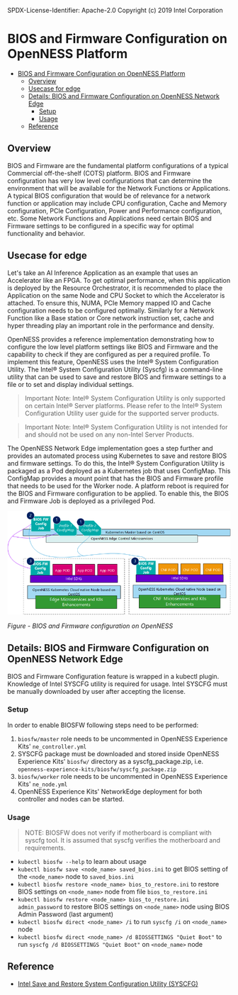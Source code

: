 SPDX-License-Identifier: Apache-2.0
Copyright (c) 2019 Intel Corporation

# BIOS and Firmware Configuration on OpenNESS Platform

- [BIOS and Firmware Configuration on OpenNESS Platform](#bios-and-firmware-configuration-on-openness-platform)
  - [Overview](#overview)
  - [Usecase for edge](#usecase-for-edge)
  - [Details: BIOS and Firmware Configuration on OpenNESS Network Edge](#details-bios-and-firmware-configuration-on-openness-network-edge)
    - [Setup](#setup)
    - [Usage](#usage)
  - [Reference](#reference)

## Overview 

BIOS and Firmware are the fundamental platform configurations of a typical Commercial off-the-shelf (COTS) platform. BIOS and Firmware configuration has very low level configurations that can determine the environment that will be available for the Network Functions or Applications. A typical BIOS configuration that would be of relevance for a network function or application may include CPU configuration, Cache and Memory configuration, PCIe Configuration, Power and Performance configuration, etc. Some Network Functions and Applications need certain BIOS and Firmware settings to be configured in a specific way for optimal functionality and behavior. 

## Usecase for edge 

Let's take an AI Inference Application as an example that uses an Accelerator like an FPGA. To get optimal performance, when this application is deployed by the Resource Orchestrator, it is recommended to place the Application on the same Node and CPU Socket to which the Accelerator is attached. To ensure this, NUMA, PCIe Memory mapped IO and Cache configuration needs to be configured optimally. Similarly for a Network Function like a Base station or Core network instruction set, cache and hyper threading play an important role in the performance and density. 

OpenNESS provides a reference implementation demonstrating how to configure the low level platform settings like BIOS and Firmware and the capability to check if they are configured as per a required profile. To implement this feature, OpenNESS uses the Intel® System Configuration Utility. The Intel® System Configuration Utility (Syscfg) is a command-line utility that can be used to save and restore BIOS and firmware settings to a file or to set and display individual settings. 

> Important Note: Intel® System Configuration Utility is only supported on certain Intel® Server platforms. Please refer to the Intel® System Configuration Utility user guide for the supported server products. 

> Important Note: Intel® System Configuration Utility is not intended for and should not be used on any non-Intel Server Products. 

The OpenNESS Network Edge implementation goes a step further and provides an automated process using Kubernetes to save and restore BIOS and firmware settings. To do this, the Intel® System Configuration Utility is packaged as a Pod deployed as a Kubernetes job that uses ConfigMap. This ConfigMap provides a mount point that has the BIOS and Firmware profile that needs to be used for the Worker node. A platform reboot is required for the BIOS and Firmware configuration to be applied. To enable this, the BIOS and Firmware Job is deployed as a privileged Pod. 

 ![BIOS and Firmware configuration on OpenNESS](biosfw-images/openness_biosfw.png)

 _Figure - BIOS and Firmware configuration on OpenNESS_

## Details: BIOS and Firmware Configuration on OpenNESS Network Edge 

BIOS and Firmware Configuration feature is wrapped in a kubectl plugin.
Knowledge of Intel SYSCFG utility is required for usage.
Intel SYSCFG must be manually downloaded by user after accepting the license.

### Setup

In order to enable BIOSFW following steps need to be performed:
1. `biosfw/master` role needs to be uncommented in OpenNESS Experience Kits' `ne_controller.yml`
2. SYSCFG package must be downloaded and stored inside OpenNESS Experience Kits' `biosfw/` directory as a syscfg_package.zip, i.e.
`openness-experience-kits/biosfw/syscfg_package.zip`
3. `biosfw/worker` role needs to be uncommented in OpenNESS Experience Kits' `ne_node.yml`
4. OpenNESS Experience Kits' NetworkEdge deployment for both controller and nodes can be started.

### Usage

> NOTE: BIOSFW does not verify if motherboard is compliant with syscfg tool. It is assumed that syscfg verifies the motherboard and requirements.

* `kubectl biosfw --help` to learn about usage
* `kubectl biosfw save <node_name> saved_bios.ini` to get BIOS setting of the `<node_name>` node to `saved_bios.ini`
* `kubectl biosfw restore <node_name> bios_to_restore.ini` to restore BIOS settings on `<node_name>` node from file `bios_to_restore.ini`
* `kubectl biosfw restore <node_name> bios_to_restore.ini admin_password` to restore BIOS settings on `<node_name>` node using BIOS Admin Password (last argument)
* `kubectl biosfw direct <node_name> /i` to run `syscfg /i` on `<node_name>` node
* `kubectl biosfw direct <node_name> /d BIOSSETTINGS "Quiet Boot"` to run `syscfg /d BIOSSETTINGS "Quiet Boot"` on `<node_name>` node

## Reference
- [Intel Save and Restore System Configuration Utility (SYSCFG)](https://downloadcenter.intel.com/download/28713/Save-and-Restore-System-Configuration-Utility-SYSCFG-)

